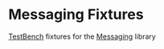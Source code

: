 # Messaging Fixtures

[TestBench](http://test-bench.software/) fixtures for the [Messaging](https://github.com/eventide-project/messaging) library
